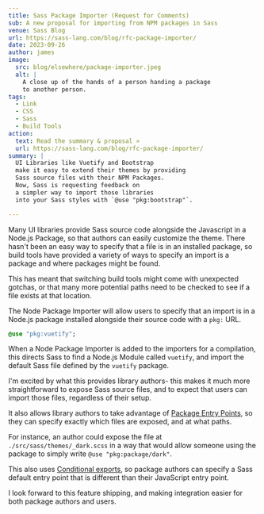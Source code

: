 ```yaml
---
title: Sass Package Importer (Request for Comments)
sub: A new proposal for importing from NPM packages in Sass
venue: Sass Blog
url: https://sass-lang.com/blog/rfc-package-importer/
date: 2023-09-26
author: james
image:
  src: blog/elsewhere/package-importer.jpeg
  alt: |
    A close up of the hands of a person handing a package
    to another person.
tags:
  - Link
  - CSS
  - Sass
  - Build Tools
action:
  text: Read the summary & proposal »
  url: https://sass-lang.com/blog/rfc-package-importer/
summary: |
  UI Libraries like Vuetify and Bootstrap
  make it easy to extend their themes by providing
  Sass source files with their NPM Packages.
  Now, Sass is requesting feedback on
  a simpler way to import those libraries
  into your Sass styles with `@use "pkg:bootstrap"`.

---
```


Many UI libraries provide Sass source code
alongside the Javascript in a Node.js Package,
so that authors can easily customize the theme.
There hasn't been an easy way to specify that
a file is in an installed package,
so build tools have provided a variety of ways to specify
an import is a package and where packages might be found.

This has meant that switching build tools
might come with unexpected gotchas, or that many more
potential paths need to be checked to see if a file exists
at that location.

The Node Package Importer will allow users to specify
that an import is in a Node.js package installed
alongside their source code with a `pkg:` URL.

```sass
@use "pkg:vuetify";
```

When a Node Package Importer is added to the importers for a compilation,
this directs Sass to find a Node.js Module called `vuetify`,
and import the default Sass file defined by the `vuetify` package.

I'm excited by what this provides library authors-
this makes it much more straightforward to expose
Sass source files, and to expect that users can
import those files, regardless of their setup.

It also allows library authors to take advantage
of [Package Entry Points][], so they can specify
exactly which files are exposed, and at what paths.

[Package Entry Points]: https://nodejs.org/api/packages.html#package-entry-points

For instance, an author could expose the file at
`./src/sass/themes/_dark.scss` in a way that would allow
someone using the package to simply write `@use "pkg:package/dark"`.

This also uses [Conditional exports][], so package authors
can specify a Sass default entry point that is different
than their JavaScript entry point.

[Conditional exports]: https://nodejs.org/api/packages.html#conditional-exports

I look forward to this feature shipping, and making integration easier for both
package authors and users.

